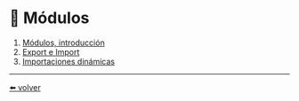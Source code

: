 # 📖 Módulos

1. [Módulos, introducción](https://github.com/VictorHugoAguilar/javascript-interview-questions-explained/blob/main/theory/modules/modules-intro/readme.md)
2. [Export e Import]()
3. [Importaciones dinámicas]()

---
[⬅️ volver](https://github.com/VictorHugoAguilar/javascript-interview-questions-explained/blob/main/theory/readme.md)
